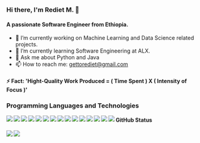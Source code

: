 ### Hi there, I'm Rediet M. 👋
#### A passionate Software Engineer from Ethiopia.

- 🔭 I’m currently working on Machine Learning and Data Science related projects.
- 🌱 I’m currently learning Software Engineering at ALX.
- 💬 Ask me about Python and Java
- 📫 How to reach me: gettorediet@gmail.com

#### ⚡ Fact: 'Hight-Quality Work Produced = ( Time Spent ) X ( Intensity of Focus )'

### Programming Languages and Technologies
<img align="left" src="https://img.shields.io/badge/python-3670A0?style=for-the-badge&logo=python&logoColor=ffdd54" />

<img align="left" src="https://img.shields.io/badge/java-%23ED8B00.svg?style=for-the-badge&logo=java&logoColor=white" />

<img align="left" src="https://img.shields.io/badge/c-%2300599C.svg?style=for-the-badge&logo=c&logoColor=white" />

<img align="left" src="https://img.shields.io/badge/c++-%2300599C.svg?style=for-the-badge&logo=c%2B%2B&logoColor=white" />

<img align="left" src="https://img.shields.io/badge/postgres-%23316192.svg?style=for-the-badge&logo=postgresql&logoColor=white " />

<img align="left" src="https://img.shields.io/badge/javascript-%23323330.svg?style=for-the-badge&logo=javascript&logoColor=%23F7DF1E" />

<img align="left" src="https://img.shields.io/badge/numpy-%23013243.svg?style=for-the-badge&logo=numpy&logoColor=white" />
 
<img align="left" src="https://img.shields.io/badge/pandas-%23150458.svg?style=for-the-badge&logo=pandas&logoColor=white" />

<img align="left" src="https://img.shields.io/badge/scikit--learn-%23F7931E.svg?style=for-the-badge&logo=scikit-learn&logoColor=white" />
 
<img align="left" src="https://img.shields.io/badge/TensorFlow-%23FF6F00.svg?style=for-the-badge&logo=TensorFlow&logoColor=white" />

<img align="left" src="https://img.shields.io/badge/VIM-%2311AB00.svg?style=for-the-badge&logo=vim&logoColor=white" />

<img align="left" src="https://img.shields.io/badge/Visual%20Studio%20Code-0078d7.svg?style=for-the-badge&logo=visual-studio-code&logoColor=white" />

<img align="left" src="https://img.shields.io/badge/jupyter-%23FA0F00.svg?style=for-the-badge&logo=jupyter&logoColor=white)" />

<img align="left" src="https://img.shields.io/badge/Eclipse-FE7A16.svg?style=for-the-badge&logo=Eclipse&logoColor=white" />

<img align="left" src="https://img.shields.io/badge/Ubuntu-E95420?style=for-the-badge&logo=ubuntu&logoColor=white" />


#### GitHub Status

<img align="left" src="https://github-readme-stats.vercel.app/api?username=RedietMillion&show_icons=true&theme=dracula" />


<img align="left" src="https://github-readme-stats.vercel.app/api/top-langs/?username=RedietMillion&layout=compact&hide=javascript,html,XSLT" />



  

